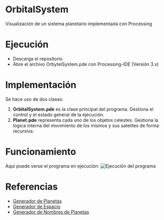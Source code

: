 # OrbitalSystem
Visualización de un sistema planetario implementada con Processing

# Ejecución 
* Descarga el repositorio
* Abre el archivo OrbytelSystem.pde con Processing-IDE (Versión 3.x)

# Implementación
Se hace uso de dos clases:
1. **OrbitalSystem.pde** es la clase principal del programa. Gestiona el control y el estado general de la ejecución.
2. **Planet.pde** representa cada uno de los objetos celestes. Gestiona la lógica interna del movimiento de los mismos y sus satelites de forma recursiva.

# Funcionamiento
Aquí puede verse el programa en ejecución:
![Ejecución del programa](https://github.com/audepe/OrbitalSystem/blob/master/demo.gif)

# Referencias
* [Generador de Planetas](https://donjon.bin.sh/scifi/world/index.cgi)
* [Generador de Espacio](https://wwwtyro.github.io/space-3d/)
* [Generador de Nombres de Planetas](https://www.fantasynamegenerators.com/planet_names.php)